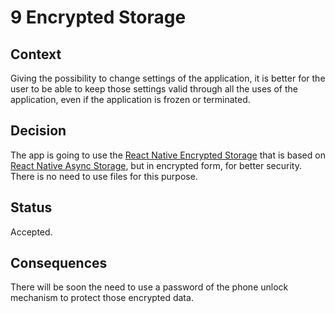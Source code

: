 <!--
© 2021-2022 Marco Bresciani

Copying and distribution of this file, with or without modification, are
permitted in any medium without royalty provided the copyright notice
and this notice are preserved.
This file is offered as-is, without any warranty.

SPDX-FileCopyrightText: 2021-2022 Marco Bresciani

SPDX-License-Identifier: FSFAP
-->
# 9 Encrypted Storage

## Context
Giving the possibility to change settings of the application, it is
better for the user to be able to keep those settings valid through all
the uses of the application, even if the application is frozen or
terminated.

## Decision
The app is going to use the
[React Native Encrypted Storage](https://github.com/emeraldsanto/react-native-encrypted-storage)
that is based on [React Native Async Storage](https://react-native-async-storage.github.io/async-storage/),
but in encrypted form, for better security.
There is no need to use files for this purpose.

## Status
Accepted.

## Consequences
There will be soon the need to use a password of the phone unlock
mechanism to protect those encrypted data.
